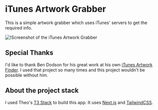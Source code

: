 # iTunes Artwork Grabber

This is a simple artwork grabber which uses iTunes' servers to get the required info.

![[!Screenshot of the iTunes Artwork Grabber](https://i.imgur.com/bCtjAoz.png)](https://i.imgur.com/bCtjAoz.png)

## Special Thanks

I'd like to thank Ben Dodson for his great work at his own [iTunes Artwork Finder](https://bendodson.com/projects/itunes-artwork-finder). I used that project so many times and this project wouldn't be possible without him.

## About the project stack

I used Theo's [T3 Stack](https://create.t3.gg/) to build this app. It uses [Next.js](https://nextjs.org) and [TailwindCSS](https://tailwindcss.com).
